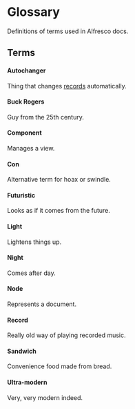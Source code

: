 # Glossary

Definitions of terms used in Alfresco docs.

## Terms

#### Autochanger

Thing that changes [records](#record "&#9998; Record
&nbsp;
Really old way of playing recorded music."
) automatically.

#### Buck Rogers

Guy from the 25th century.

#### Component

Manages a view.

#### Con

Alternative term for hoax or swindle.

#### Futuristic

Looks as if it comes from the future.

#### Light

Lightens things up.

#### Night

Comes after day.

#### Node

Represents a document.

#### Record

Really old way of playing recorded music.

#### Sandwich

Convenience food made from bread.

#### Ultra-modern

Very, very modern indeed.